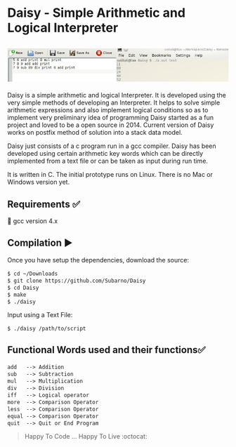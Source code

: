 Daisy - Simple Arithmetic and Logical Interpreter
===============================================
![alt text](https://github.com/Subarno/Daisy/blob/master/Screen_shots/File_Input.jpg "Daisy")
--------------------------
Daisy is a simple arithmetic and logical Interpreter. It is developed using the very simple methods of developing an Interpreter. It helps to solve simple arithmetic expressions and also implement logical conditions so as to implement very preliminary idea of programming 
Daisy started as a fun project and loved to be a open source in 2014.
Current version of Daisy works on postfix method of solution into a stack data model.

Daisy just consists of a c program run in a gcc compiler.
Daisy has been developed using certain arithmetic key words which can be directly implemented from a text file or can be taken as input during run time.

It is written in C.
The initial prototype runs on Linux. There is no Mac or Windows version yet.

Requirements :white_check_mark:
-------------------------------
:pushpin: gcc version 4.x 

Compilation :arrow_forward:
---------------------------
Once you have setup the dependencies, download the source:
```
$ cd ~/Downloads
$ git clone https://github.com/Subarno/Daisy
$ cd Daisy
$ make
$ ./daisy

```

Input using a Text File:
```
$ ./daisy /path/to/script
```

Functional Words used and their functions:white_check_mark:
------------
```
add   --> Addition
sub   --> Subtraction 
mul   --> Multiplication
div   --> Division
iff   --> Logical operator
more  --> Comparison Operator
less  --> Comparison Operator
equal --> Comparison Operator
quit  --> Quit or End Program
```
> Happy To Code ... Happy To Live :octocat:
